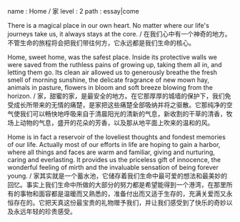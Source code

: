 name : Home / 家
level : 2
path : essay|come

There is a magical place in our own heart. No matter where our life's journeys take us, it always stays at the core. / 在我们心中有一个神奇的地方。不管生命的旅程将会把我们带往何方，它永远都是我们生命的核心。

Home, sweet home, was the safest place. Inside its protective walls we were saved from the ruthless pains of growing up, taking them all in, and letting them go. Its clean air allowed us to generously breathe the fresh smell of morning sunshine, the delicate fragrance of new mown hay, animals in pasture, flowers in bloom and soft breeze blowing from the horizon. / 家，甜蜜的家，是最安全的地方。在它那厚厚的城墙的保护下，我们免受成长所带来的无情的痛楚，是家把这些痛楚全部吸纳并将之驱散。它那纯净的空气使我们可以畅快地呼吸来自于清晨阳光的清新的气息，新收割的干草的清香，牧场上动物的气息，盛开的花朵的芳香，以及那从地平面上吹来的温和的风。

Home is in fact a reservoir of the loveliest thoughts and fondest memories of our life. Actually most of our efforts in life are hoping to gain a harbor, where all things and faces are warm and familiar, giving and nurturing, caring and everlasting. It provides us the priceless gift of innocence, the wonderful feeling of mirth and the invaluable sensation of being forever young. / 家其实就是一个蓄水池，它储存着我们生命中最可爱的想法和最美妙的回忆。事实上我们生命中所做的大部分的努力都是希望能得到一个港湾，在那里所有的事物和面容都是温暖而又熟悉的，准备付出而又适于生存的，充满关爱而又永恒存在的。它把天真这份最宝贵的礼物赠予我们，并让我们感受到了快乐的奇妙以及永远年轻的珍贵感受。
